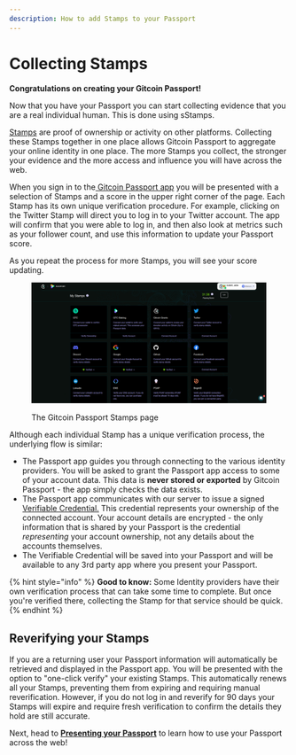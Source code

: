 ```yaml
---
description: How to add Stamps to your Passport
---
```


# Collecting Stamps

**Congratulations on creating your Gitcoin Passport!**

Now that you have your Passport you can start collecting evidence that you are a real individual human. This is done using sStamps.

[Stamps](../building-with-passport/major-concepts.md#stamps) are proof of ownership or activity on other platforms. Collecting these Stamps together in one place allows Gitcoin Passport to aggregate your online identity in one place. The more Stamps you collect, the stronger your evidence and the more access and influence you will have across the web.

When you sign in to the[ Gitcoin Passport app](https://passport.gitcoin.co) you will be presented with a selection of Stamps and a score in the upper right corner of the page. Each Stamp has its own unique verification procedure. For example, clicking on the Twitter Stamp will direct you to log in to your Twitter account. The app will confirm that you were able to log in, and then also look at metrics such as your follower count, and use this information to update your Passport score.

As you repeat the process for more Stamps, you will see your score updating.

<figure><img src="../.gitbook/assets/stamps-page.png" alt=""><figcaption><p>The Gitcoin Passport Stamps page</p></figcaption></figure>

Although each individual Stamp has a unique verification process, the underlying flow is similar:&#x20;

* The Passport app guides you through connecting to the various identity providers. You will be asked to grant the Passport app access to some of your account data. This data is **never stored or exported** by Gitcoin Passport - the app simply checks the data exists.&#x20;
* The Passport app communicates with our server to issue a signed [Verifiable Credential.](../building-with-passport/major-concepts.md) This credential represents your ownership of the connected account. Your account details are encrypted - the only information that is shared by your Passport is the credential _representing_ your account ownership, not any details about the accounts themselves.&#x20;
* The Verifiable Credential will be saved into your Passport and will be available to any 3rd party app where you present your Passport.

{% hint style="info" %}
**Good to know:** Some Identity providers have their own verification process that can take some time to complete. But once you're verified there, collecting the Stamp for that service should be quick.
{% endhint %}



## Reverifying your Stamps

If you are a returning user your Passport information will automatically be retrieved and displayed in the Passport app. You will be presented with the option to "one-click verify" your existing Stamps. This automatically renews all your Stamps, preventing them from expiring and requiring manual reverification. However, if you do not log in and reverify for 90 days your Stamps will expire and require fresh verification to confirm the details they hold are still accurate.



Next, head to [**Presenting your Passport**](presenting-your-passport.md) to learn how to use your Passport across the web!

